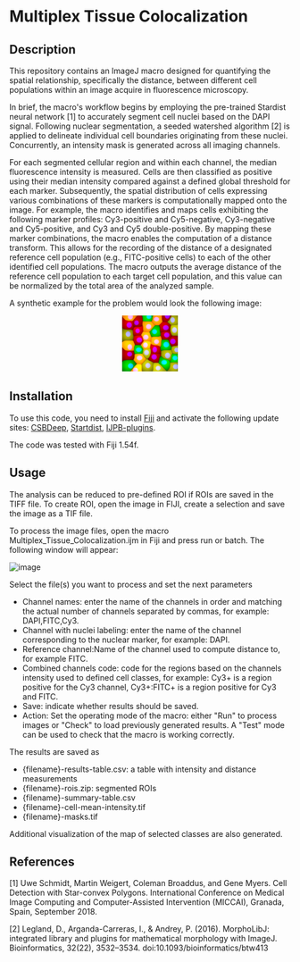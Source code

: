 # Multiplex Tissue Colocalization

## Description

This repository contains an ImageJ macro designed for quantifying the spatial relationship, specifically the distance, between different cell populations within an image acquire in fluorescence microscopy.

In brief, the macro's workflow begins by employing the pre-trained Stardist neural network [1] to accurately segment cell nuclei based on the DAPI signal. Following nuclear segmentation, a seeded watershed algorithm [2] is applied to delineate individual cell boundaries originating from these nuclei. Concurrently, an intensity mask is generated across all imaging channels.

For each segmented cellular region and within each channel, the median fluorescence intensity is measured. Cells are then classified as positive using their median intensity compared against a defined global threshold for each marker. Subsequently, the spatial distribution of cells expressing various combinations of these markers is computationally mapped onto the image. For example, the macro identifies and maps cells exhibiting the following marker profiles: Cy3-positive and Cy5-negative, Cy3-negative and Cy5-positive, and Cy3 and Cy5 double-positive. By mapping these marker combinations, the macro enables the computation of a distance transform. This allows for the recording of the distance of a designated reference cell population (e.g., FITC-positive cells) to each of the other identified cell populations. The macro outputs the average distance of the reference cell population to each target cell population, and this value can be normalized by the total area of the analyzed sample.

A synthetic example for the problem would look the following image:

<p align="center">
<img src="assets/image.jpg" width="100px"/>
</p>


## Installation
To use this code, you need to install [Fiji](https://imagej.net/software/fiji/downloads) and activate the following update sites: [CSBDeep](https://imagej.net/plugins/csbdeep), [Startdist](https://imagej.net/plugins/stardist), [IJPB-plugins](https://imagej.net/plugins/morpholibj).

The code was tested with Fiji 1.54f.

## Usage

The analysis can be reduced to pre-defined ROI if ROIs are saved in the TIFF file. To create ROI, open the image in FIJI, create a selection and save the image as a TIF file.

To process the image files, open the macro Multiplex_Tissue_Colocalization.ijm in Fiji and press run or batch. The following window will appear:

![image](https://github.com/user-attachments/assets/2832e518-ee58-4904-8900-78f681f94e07)

Select the file(s) you want to process and set the next parameters
- Channel names: enter the name of the channels in order and matching the actual number of channels separated by commas, for example: DAPI,FITC,Cy3.
- Channel with nuclei labeling: enter the name of the channel corresponding to the nuclear marker, for example: DAPI.
- Reference channel:Name of the channel used to compute distance to, for example FITC.
- Combined channels code: code for the regions based on the channels intensity used to defined cell classes, for example: Cy3+ is a region positive for the Cy3 channel, Cy3+:FITC+ is a region positive for Cy3 and FITC.
- Save: indicate whether results should be saved.
- Action: Set the operating mode of the macro: either "Run" to process images or "Check" to load previously generated results. A "Test" mode can be used to check that the macro is working correctly.

The results are saved as 
- {filename}-results-table.csv: a table with intensity and distance measurements
- {filename}-rois.zip: segmented ROIs
- {filename}-summary-table.csv
- {filename}-cell-mean-intensity.tif
- {filename}-masks.tif


Additional visualization of the map of selected classes are also generated.

## References
[1] Uwe Schmidt, Martin Weigert, Coleman Broaddus, and Gene Myers. Cell Detection with Star-convex Polygons.
International Conference on Medical Image Computing and Computer-Assisted Intervention (MICCAI), Granada, Spain, September 2018.

[2] Legland, D., Arganda-Carreras, I., & Andrey, P. (2016). MorphoLibJ: integrated library and plugins for mathematical morphology with ImageJ. Bioinformatics, 32(22), 3532–3534. doi:10.1093/bioinformatics/btw413